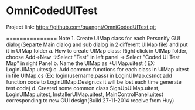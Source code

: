 OmniCodedUITest
===============
Project link:
https://github.com/quangnt/OmniCodedUITest.git

===============
Note
	1. Create UIMap class for each Personify GUI dialog(Separte Main dialog and sub dialog in 2 different UIMap file) and put it in UIMap folder
		a. How to create UIMap class: Right click in UIMap folder, choose Add->New
		->Select "Test" in left panel -> Select "Coded UI Test Map" in right Panel
		b. Name the UIMap as <FeatureDialog>+UIMap.uitest ( EX: LoginUIMap.uitest)
		c. Add common functions for each class in UIMap.uitest in file <FeatureDialog>UIMap.cs
		(Ex: login(username,pass) in LoginUIMap.cs(not add function code to LoginUIMap.Design.cs 
		it will be lost each time generate test code)
		d. Created some common class SignUpUIMap.uitest, LoginUIMap.uitest, InstallerUIMap.uitest,
		MainControlPanel.uitest	corresponding to new GUI design(Build 27-11-2014 receive from Huy)
	
			

